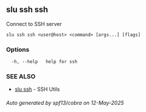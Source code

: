 ## slu ssh ssh

Connect to SSH server

```
slu ssh ssh <user@host> <command> [args...] [flags]
```

### Options

```
  -h, --help   help for ssh
```

### SEE ALSO

* [slu ssh](slu_ssh.md)	 - SSH Utils

###### Auto generated by spf13/cobra on 12-May-2025
